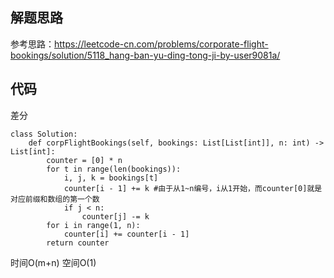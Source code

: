 ## 解题思路

参考思路：https://leetcode-cn.com/problems/corporate-flight-bookings/solution/5118_hang-ban-yu-ding-tong-ji-by-user9081a/
## 代码

差分
```
class Solution:
    def corpFlightBookings(self, bookings: List[List[int]], n: int) -> List[int]:
        counter = [0] * n 
        for t in range(len(bookings)):
            i, j, k = bookings[t]
            counter[i - 1] += k #由于从1~n编号，i从1开始，而counter[0]就是对应前缀和数组的第一个数
            if j < n:
                counter[j] -= k
        for i in range(1, n):
            counter[i] += counter[i - 1]
        return counter
```
时间O(m+n)
空间O(1)

